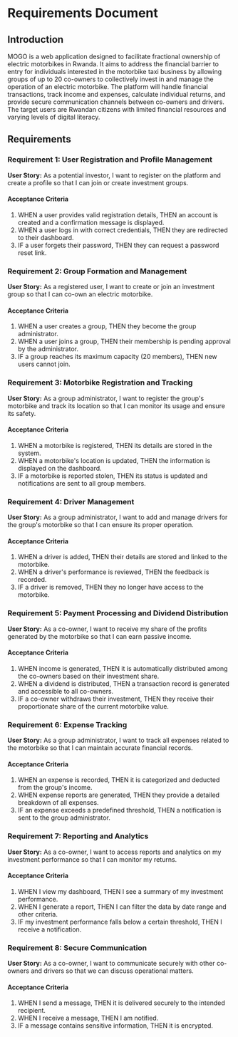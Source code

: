 # Requirements Document

## Introduction
MOGO is a web application designed to facilitate fractional ownership of electric motorbikes in Rwanda.  It aims to address the financial barrier to entry for individuals interested in the motorbike taxi business by allowing groups of up to 20 co-owners to collectively invest in and manage the operation of an electric motorbike. The platform will handle financial transactions, track income and expenses, calculate individual returns, and provide secure communication channels between co-owners and drivers. The target users are Rwandan citizens with limited financial resources and varying levels of digital literacy.

## Requirements

### Requirement 1: User Registration and Profile Management
**User Story:** As a potential investor, I want to register on the platform and create a profile so that I can join or create investment groups.
#### Acceptance Criteria
1. WHEN a user provides valid registration details, THEN an account is created and a confirmation message is displayed.
2. WHEN a user logs in with correct credentials, THEN they are redirected to their dashboard.
3. IF a user forgets their password, THEN they can request a password reset link.

### Requirement 2: Group Formation and Management
**User Story:** As a registered user, I want to create or join an investment group so that I can co-own an electric motorbike.
#### Acceptance Criteria
1. WHEN a user creates a group, THEN they become the group administrator.
2. WHEN a user joins a group, THEN their membership is pending approval by the administrator.
3. IF a group reaches its maximum capacity (20 members), THEN new users cannot join.

### Requirement 3: Motorbike Registration and Tracking
**User Story:** As a group administrator, I want to register the group's motorbike and track its location so that I can monitor its usage and ensure its safety.
#### Acceptance Criteria
1. WHEN a motorbike is registered, THEN its details are stored in the system.
2. WHEN a motorbike's location is updated, THEN the information is displayed on the dashboard.
3. IF a motorbike is reported stolen, THEN its status is updated and notifications are sent to all group members.

### Requirement 4: Driver Management
**User Story:** As a group administrator, I want to add and manage drivers for the group's motorbike so that I can ensure its proper operation.
#### Acceptance Criteria
1. WHEN a driver is added, THEN their details are stored and linked to the motorbike.
2. WHEN a driver's performance is reviewed, THEN the feedback is recorded.
3. IF a driver is removed, THEN they no longer have access to the motorbike.

### Requirement 5: Payment Processing and Dividend Distribution
**User Story:** As a co-owner, I want to receive my share of the profits generated by the motorbike so that I can earn passive income.
#### Acceptance Criteria
1. WHEN income is generated, THEN it is automatically distributed among the co-owners based on their investment share.
2. WHEN a dividend is distributed, THEN a transaction record is generated and accessible to all co-owners.
3. IF a co-owner withdraws their investment, THEN they receive their proportionate share of the current motorbike value.

### Requirement 6: Expense Tracking
**User Story:** As a group administrator, I want to track all expenses related to the motorbike so that I can maintain accurate financial records.
#### Acceptance Criteria
1. WHEN an expense is recorded, THEN it is categorized and deducted from the group's income.
2. WHEN expense reports are generated, THEN they provide a detailed breakdown of all expenses.
3. IF an expense exceeds a predefined threshold, THEN a notification is sent to the group administrator.

### Requirement 7: Reporting and Analytics
**User Story:** As a co-owner, I want to access reports and analytics on my investment performance so that I can monitor my returns.
#### Acceptance Criteria
1. WHEN I view my dashboard, THEN I see a summary of my investment performance.
2. WHEN I generate a report, THEN I can filter the data by date range and other criteria.
3. IF my investment performance falls below a certain threshold, THEN I receive a notification.

### Requirement 8: Secure Communication
**User Story:** As a co-owner, I want to communicate securely with other co-owners and drivers so that we can discuss operational matters.
#### Acceptance Criteria
1. WHEN I send a message, THEN it is delivered securely to the intended recipient.
2. WHEN I receive a message, THEN I am notified.
3. IF a message contains sensitive information, THEN it is encrypted.
